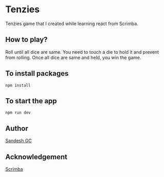 # Tenzies

Tenzies game that I created while learning react from Scrimba.

## How to play?

Roll until all dice are same. You need to touch a die to hold it and prevent from rolling. Once all dice are same and held, you win the game.

## To install packages

`npm install`

## To start the app

`npm run dev`

## Author

[Sandesh GC](https://www.gcsandesh.com.np)

## Acknowledgement

[Scrimba](www.scrimba.com)
